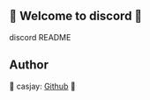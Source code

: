 ## 👋 Welcome to discord 🚀  

discord README  
  
  
## Author  

🤖 casjay: [Github](https://github.com/casjay) 🤖  

